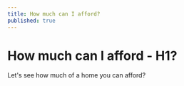 ```yaml
---
title: How much can I afford?
published: true
---
```

# How much can I afford - H1?

Let's see how much of a home you can afford?